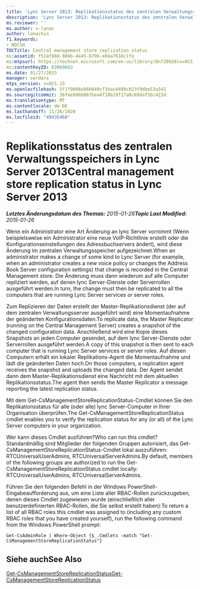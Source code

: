 ```yaml
---
title: 'Lync Server 2013: Replikationsstatus des zentralen Verwaltungsspeichers'
description: 'Lync Server 2013: Replikationsstatus des zentralen Verwaltungsspeichers'
ms.reviewer: ''
ms.author: v-lanac
author: lanachin
f1.keywords:
- NOCSH
TOCTitle: Central management store replication status
ms:assetid: f514f88d-986b-4e45-b79b-e04a7616c1fe
ms:mtpsurl: https://technet.microsoft.com/en-us/library/Dn720926(v=OCS.15)
ms:contentKeyID: 63969663
ms.date: 01/27/2015
manager: serdars
mtps_version: v=OCS.15
ms.openlocfilehash: 5f1f9008a966040cf34ac0499c023f9dbe53a541
ms.sourcegitcommit: 36fee89bb887bea4f18b19f17a8c69daf5bc423d
ms.translationtype: MT
ms.contentlocale: de-DE
ms.lasthandoff: 11/26/2020
ms.locfileid: "49435460"
---
```

# <a name="central-management-store-replication-status-in-lync-server-2013"></a><span data-ttu-id="d06a1-103">Replikationsstatus des zentralen Verwaltungsspeichers in Lync Server 2013</span><span class="sxs-lookup"><span data-stu-id="d06a1-103">Central management store replication status in Lync Server 2013</span></span>

<div data-xmlns="http://www.w3.org/1999/xhtml">

<div class="topic" data-xmlns="http://www.w3.org/1999/xhtml" data-msxsl="urn:schemas-microsoft-com:xslt" data-cs="https://msdn.microsoft.com/">

<div data-asp="https://msdn2.microsoft.com/asp">



</div>

<div id="mainSection">

<div id="mainBody"><span data-ttu-id="d06a1-104">

<span> </span></span><span class="sxs-lookup"><span data-stu-id="d06a1-104">

<span> </span></span></span>

<span data-ttu-id="d06a1-105">_**Letztes Änderungsdatum des Themas:** 2015-01-26_</span><span class="sxs-lookup"><span data-stu-id="d06a1-105">_**Topic Last Modified:** 2015-01-26_</span></span>

<span data-ttu-id="d06a1-106">Wenn ein Administrator eine Art Änderung an lync Server vornimmt (Wenn beispielsweise ein Administrator eine neue VoIP-Richtlinie erstellt oder die Konfigurationseinstellungen des Adressbuchservers ändert), wird diese Änderung im zentralen Verwaltungsspeicher aufgezeichnet.</span><span class="sxs-lookup"><span data-stu-id="d06a1-106">When an administrator makes a change of some kind to Lync Server (for example, when an administrator creates a new voice policy or changes the Address Book Server configuration settings) that change is recorded in the Central Management store.</span></span> <span data-ttu-id="d06a1-107">Die Änderung muss dann wiederum auf alle Computer repliziert werden, auf denen lync Server-Dienste oder Serverrollen ausgeführt werden.</span><span class="sxs-lookup"><span data-stu-id="d06a1-107">In turn, the change must then be replicated to all the computers that are running Lync Server services or server roles.</span></span>

<span data-ttu-id="d06a1-108">Zum Replizieren der Daten erstellt der Master-Replikationsdienst (der auf dem zentralen Verwaltungsserver ausgeführt wird) eine Momentaufnahme der geänderten Konfigurationsdaten.</span><span class="sxs-lookup"><span data-stu-id="d06a1-108">To replicate data, the Master Replicator (running on the Central Management Server) creates a snapshot of the changed configuration data.</span></span> <span data-ttu-id="d06a1-109">Anschließend wird eine Kopie dieses Snapshots an jeden Computer gesendet, auf dem lync Server-Dienste oder Serverrollen ausgeführt werden.</span><span class="sxs-lookup"><span data-stu-id="d06a1-109">A copy of this snapshot is then sent to each computer that is running Lync Server services or server roles.</span></span> <span data-ttu-id="d06a1-110">Auf diesen Computern erhält ein lokaler Replikations-Agent die Momentaufnahme und lädt die geänderten Daten hoch.</span><span class="sxs-lookup"><span data-stu-id="d06a1-110">On those computers, a replication agent receives the snapshot and uploads the changed data.</span></span> <span data-ttu-id="d06a1-111">Der Agent sendet dann dem Master-Replikationsdienst eine Nachricht mit dem aktuellen Replikationsstatus.</span><span class="sxs-lookup"><span data-stu-id="d06a1-111">The agent then sends the Master Replicator a message reporting the latest replication status.</span></span>

<span data-ttu-id="d06a1-112">Mit dem Get-CsManagementStoreReplicationStatus-Cmdlet können Sie den Replikationsstatus für alle (oder alle) lync Server-Computer in Ihrer Organisation überprüfen.</span><span class="sxs-lookup"><span data-stu-id="d06a1-112">The Get-CsManagementStoreReplicationStatus cmdlet enables you to verify the replication status for any (or all) of the Lync Server computers in your organization.</span></span>

<span data-ttu-id="d06a1-113">Wer kann dieses Cmdlet ausführen?</span><span class="sxs-lookup"><span data-stu-id="d06a1-113">Who can run this cmdlet?</span></span> <span data-ttu-id="d06a1-114">Standardmäßig sind Mitglieder der folgenden Gruppen autorisiert, das Get-CsManagementStoreReplicationStatus-Cmdlet lokal auszuführen: RTCUniversalUserAdmins, RTCUniversalServerAdmins.</span><span class="sxs-lookup"><span data-stu-id="d06a1-114">By default, members of the following groups are authorized to run the Get-CsManagementStoreReplicationStatus cmdlet locally: RTCUniversalUserAdmins, RTCUniversalServerAdmins.</span></span>

<span data-ttu-id="d06a1-115">Führen Sie den folgenden Befehl in der Windows PowerShell-Eingabeaufforderung aus, um eine Liste aller RBAC-Rollen zurückzugeben, denen dieses Cmdlet zugewiesen wurde (einschließlich aller benutzerdefinierten RBAC-Rollen, die Sie selbst erstellt haben):</span><span class="sxs-lookup"><span data-stu-id="d06a1-115">To return a list of all RBAC roles this cmdlet was assigned to (including any custom RBAC roles that you have created yourself), run the following command from the Windows PowerShell prompt:</span></span>

    Get-CsAdminRole | Where-Object {$_.Cmdlets -match "Get-CsManagementStoreReplicationStatus"}

<div>

## <a name="see-also"></a><span data-ttu-id="d06a1-116">Siehe auch</span><span class="sxs-lookup"><span data-stu-id="d06a1-116">See Also</span></span>


[<span data-ttu-id="d06a1-117">Get-CsManagementStoreReplicationStatus</span><span class="sxs-lookup"><span data-stu-id="d06a1-117">Get-CsManagementStoreReplicationStatus</span></span>](https://docs.microsoft.com/powershell/module/skype/Get-CsManagementStoreReplicationStatus)  
  

<span data-ttu-id="d06a1-118"></div>

</div>

<span> </span>

</div>

</div>

</span><span class="sxs-lookup"><span data-stu-id="d06a1-118"></div>

</div>

<span> </span>

</div>

</div>

</span></span></div>

